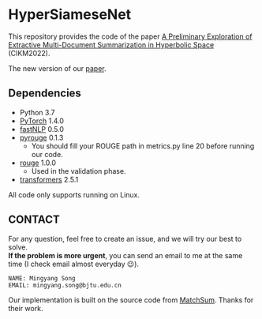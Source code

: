 # HyperSiameseNet
This repository provides the code of the paper [A Preliminary Exploration of Extractive Multi-Document Summarization in Hyperbolic Space](https://dl.acm.org/doi/10.1145/3511808.3557538) (CIKM2022).

The new version of our [paper](https://github.com/MySong7NLPer/HyperSiameseNet/blob/main/HyperSiameseNet.pdf).

## Dependencies
- Python 3.7
- [PyTorch](https://github.com/pytorch/pytorch) 1.4.0
- [fastNLP](https://github.com/fastnlp/fastNLP) 0.5.0
- [pyrouge](https://github.com/bheinzerling/pyrouge) 0.1.3
	- You should fill your ROUGE path in metrics.py line 20 before running our code.
- [rouge](https://github.com/pltrdy/rouge) 1.0.0
	- Used in  the validation phase.
- [transformers](https://github.com/huggingface/transformers) 2.5.1

	
All code only supports running on Linux.


## CONTACT

For any question, feel free to create an issue, and we will try our best to solve. \
**If the problem is more urgent**, you can send an email to me at the same time (I check email almost everyday 😉).

```
NAME: Mingyang Song
EMAIL: mingyang.song@bjtu.edu.cn
```




Our implementation is built on the source code from [MatchSum](https://github.com/maszhongming/MatchSum). Thanks for their work.




